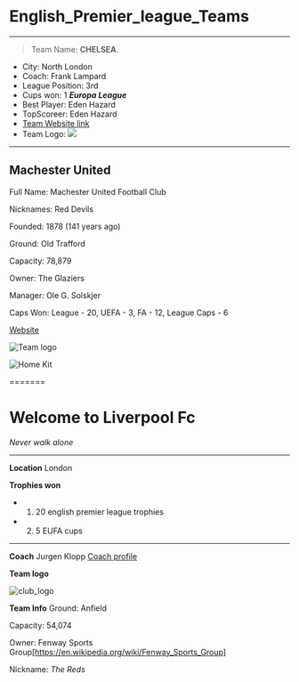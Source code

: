 # English_Premier_league_Teams
---
>Team Name: **CHELSEA**.

 
- City: North London
- Coach: Frank Lampard
- League Position: 3rd
- Cups won: 1 ***Europa League***
- Best Player: Eden Hazard
- TopScoreer: Eden Hazard
- [Team Website link](https://www.chelseafc.com/)
- Team Logo: ![](http://media1.santabanta.com/full1/Football/Chelsea%20FC/chelsea-fc-4a.jpg)
---

## Machester United

Full Name: Machester United Football Club

Nicknames: Red Devils

Founded: 1878 (141 years ago)

Ground: Old Trafford

Capacity: 78,879

Owner: The Glaziers

Manager: Ole G. Solskjer

Caps Won: League - 20, UEFA - 3, FA - 12, League Caps - 6

[Website](https://www.manutd.com/)

![Team logo](https://banner2.kisspng.com/20171220/eke/manchester-united-logo-png-5a3a1f6433c440.0174552615137585642122447.jpg)

![Home Kit](https://www.futbolemotion.com/imagesarticulos/121727/grandes/conjunto-adidas-manchester-united-fc-primiera-equipacion-2018-2019-nino-real-red-black-1.jpg)


=======
# Welcome to Liverpool Fc
*Never walk alone*
***

**Location**
London 

**Trophies won**
* 1) 20 english premier league trophies
* 2) 5 EUFA cups
---

**Coach**
Jurgen Klopp 
[Coach profile](https://en.wikipedia.org/wiki/J%C3%BCrgen_Klopp)

**Team logo**

![club_logo](https://i.pinimg.com/originals/df/d0/e2/dfd0e2751d4861f44241a82043dc958e.png)

**Team Info**
Ground: Anfield

Capacity: 54,074

Owner: Fenway Sports Group[https://en.wikipedia.org/wiki/Fenway_Sports_Group]

Nickname: *The Reds*

